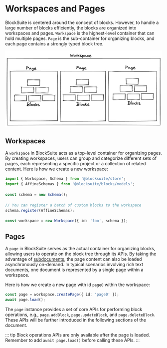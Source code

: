 # Workspaces and Pages

BlockSuite is centered around the concept of blocks. However, to handle a large number of blocks efficiently, the blocks are organized into workspaces and pages. `Workspace` is the highest-level container that can hold multiple pages. `Page` is the sub-container for organizing blocks, and each page contains a strongly typed block tree.

![workspace-structure](./images/workspace-structure.png)

## Workspaces

A `workspace` in BlockSuite acts as a top-level container for organizing pages. By creating workspaces, users can group and categorize different sets of pages, each representing a specific project or a collection of related content. Here is how we create a new workspace:

```ts
import { Workspace, Schema } from '@blocksuite/store';
import { AffineSchemas } from '@blocksuite/blocks/models';

const schema = new Schema();

// You can register a batch of custom blocks to the workspace
schema.register(AffineSchemas);

const workspace = new Workspace({ id: 'foo', schema });
```

## Pages

A `page` in BlockSuite serves as the actual container for organizing blocks, allowing users to operate on the block tree through its APIs. By taking the advantage of [subdocuments](https://docs.yjs.dev/api/subdocuments), the page content can also be loaded asynchronously on-demand. In typical scenarios involving rich text documents, one document is represented by a single page within a workspace.

Here is how we create a new page with id `page0` within the workspace:

```ts
const page = workspace.createPage({ id: 'page0' });
await page.load();
```

The `page` instance provides a set of core APIs for performing block operations, e.g., `page.addBlock`, `page.updateBlock`, and `page.deleteBlock`. These APIs will be further introduced in the following sections of the document.

::: tip
Block operations APIs are only available after the page is loaded. Remember to add `await page.load()` before calling these APIs.
:::
